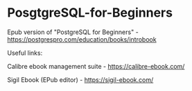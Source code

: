 # PosgtgreSQL-for-Beginners
Epub version of "PostgreSQL for Beginners" - https://postgrespro.com/education/books/introbook

Useful links:

Calibre ebook management suite - https://calibre-ebook.com/ 

Sigil Ebook (EPub editor) - https://sigil-ebook.com/
